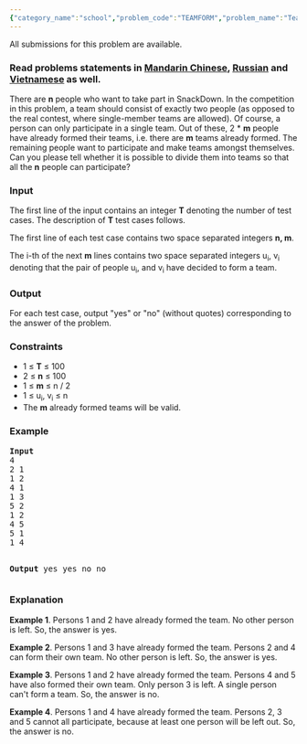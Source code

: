 ```yaml
---
{"category_name":"school","problem_code":"TEAMFORM","problem_name":"Team Formation For Snackdown","languages_supported":{"0":"ADA","1":"ASM","2":"BASH","3":"BF","4":"C","5":"C99 strict","6":"CAML","7":"CLOJ","8":"CLPS","9":"CPP 4.3.2","10":"CPP 4.9.2","11":"CPP14","12":"CS2","13":"D","14":"ERL","15":"FORT","16":"FS","17":"GO","18":"HASK","19":"ICK","20":"ICON","21":"JAVA","22":"JS","23":"LISP clisp","24":"LISP sbcl","25":"LUA","26":"NEM","27":"NICE","28":"NODEJS","29":"PAS fpc","30":"PAS gpc","31":"PERL","32":"PERL6","33":"PHP","34":"PIKE","35":"PRLG","36":"PYPY","37":"PYTH","38":"PYTH 3.4","39":"RUBY","40":"SCALA","41":"SCM chicken","42":"SCM guile","43":"SCM qobi","44":"ST","45":"TCL","46":"TEXT","47":"WSPC"},"max_timelimit":1,"source_sizelimit":50000,"problem_author":"admin2","problem_tester":"kingofnumbers","date_added":"26-05-2017","tags":{"0":"admin2","1":"cakewalk","2":"snckpa17"},"editorial_url":"https://discuss.codechef.com/problems/TEAMFORM","time":{"view_start_date":1495992600,"submit_start_date":1495992600,"visible_start_date":1495992600,"end_date":1735669800},"layout":"problem"}
---
```

<span class="solution-visible-txt">All submissions for this problem are available.</span><h3>Read problems statements in <a target="_blank" 
href="http://www.codechef.com/download/translated/SNCKPA17/mandarin/TEAMFORM.pdf">Mandarin Chinese</a>, <a target="_blank" href="http://www.codechef.com/download/translated/SNCKPA17/russian/TEAMFORM.pdf">Russian</a> and <a target="_blank" href="http://www.codechef.com/download/translated/SNCKPA17/vietnamese/TEAMFORM.pdf">Vietnamese</a> as well.</h3>

<p>There are <b>n</b> people who want to take part in SnackDown. In the competition in this problem, a team should consist of exactly two people (as opposed to the real contest, where single-member teams are allowed). Of course, a person can only participate in a single team. Out of these, 2 * <b>m</b> people have already formed their teams, i.e. there are <b>m</b> teams already formed. The remaining people want to participate and make teams amongst themselves. Can you please tell whether it is possible to divide them into teams so that all the <b>n</b> people can participate?</p>

<h3>Input</h3>
<p>The first line of the input contains an integer <b>T</b> denoting the number of test cases. The description of <b>T</b> test cases follows.</p>
<p>The first line of each test case contains two space separated integers <b>n, m</b>.</p>
<p>The i-th of the next <b>m</b> lines contains two space separated integers u<sub>i</sub>, v<sub>i</sub> denoting that the pair of people u<sub>i</sub>, and v<sub>i</sub> have decided to form a team.</p>

<h3>Output</h3>
<p>For each test case, output "yes" or "no" (without quotes) corresponding to the answer of the problem.</p>

<h3>Constraints</h3>
<ul>
<li>1 ≤ <b>T</b> ≤ 100</li>
<li>2 ≤ <b>n</b> ≤ 100</li>
<li>1 ≤ <b>m</b> ≤ n / 2</li>
<li>1 ≤ u<sub>i</sub>, v<sub>i</sub> ≤ n</li>
<li>The <b>m</b> already formed teams will be valid.</li>
</ul>

<h3>Example</h3>
<pre>
<b>Input</b>
4
2 1
1 2
4 1
1 3
5 2
1 2
4 5
5 1
1 4

<b>Output</b>
yes
yes
no
no
</pre>

<h3>Explanation</h3>
<p><b>Example 1</b>. Persons 1 and 2 have already formed the team. No other person is left. So, the answer is yes.</p>

<p><b>Example 2</b>. Persons 1 and 3 have already formed the team. Persons 2 and 4 can form their own team. No other person is left. So, the answer is yes.</p>

<p><b>Example 3</b>. Persons 1 and 2 have already formed the team. Persons 4 and 5 have also formed their own team. Only person 3 is left. A single person can't form a team. So, the answer is no.</p>

<p><b>Example 4</b>. Persons 1 and 4 have already formed the team. Persons 2, 3 and 5 cannot all participate, because at least one person will be left out. So, the answer is no.</p>
